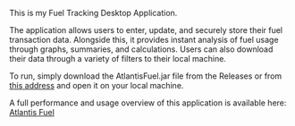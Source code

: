 This is my Fuel Tracking Desktop Application. 

The application allows users to enter, update, and securely store their fuel transaction data. Alongside this, it provides instant analysis of fuel usage through graphs, summaries, and calculations. Users can also download their data through a variety of filters to their local machine.

To run, simply download the AtlantisFuel.jar file from the Releases or from [this address](https://github.com/yessica-s/Atlantis-Fuel/releases/download/Completed/AtlantisFuel.jar) and open it on your local machine. 

A full performance and usage overview of this application is available here: [Atlantis Fuel](https://youtu.be/4qHro9PBJzo)
